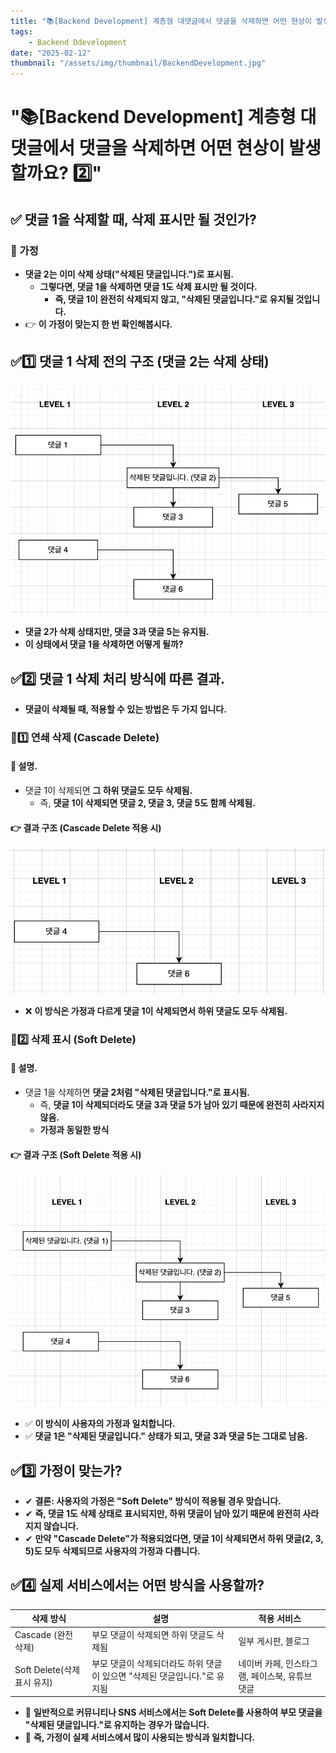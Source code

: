 ```yaml
---
title: "📚[Backend Development] 계층형 대댓글에서 댓글을 삭제하면 어떤 현상이 발생할까요? 2️⃣"
tags:
    - Backend Ddevelopment
date: "2025-02-12"
thumbnail: "/assets/img/thumbnail/BackendDevelopment.jpg"
---
```


# "📚[Backend Development] 계층형 대댓글에서 댓글을 삭제하면 어떤 현상이 발생할까요? 2️⃣"
## ✅ 댓글 1을 삭제할 때, 삭제 표시만 될 것인가?
### 📌 가정
- **댓글 2는 이미 삭제 상태("삭제된 댓글입니다.")로 표시됨.**
    - **그렇다면, 댓글 1을 삭제하면 댓글 1도 삭제 표시만 될 것이다.**
        - **즉, 댓글 1이 완전히 삭제되지 않고, "삭제된 댓글입니다."로 유지될 것입니다.**
- 👉 **이 가정이 맞는지 한 번 확인해봅시다.**

## ✅1️⃣ 댓글 1 삭제 전의 구조 (댓글 2는 삭제 상태)

<img src = "https://github.com/devKobe24/images2/blob/main/this_is_backend_img/Hierarchy_Reply_Delete_soft_delete_reple_2_and_before_delete_1.png?raw=true">

- **댓글 2가 삭제 상태지만, 댓글 3과 댓글 5는 유지됨.**
- **이 상태에서 댓글 1을 삭제하면 어떻게 될까?**

## ✅2️⃣ 댓글 1 삭제 처리 방식에 따른 결과.
- **댓글이 삭제될 때, 적용할 수 있는 방법은 두 가지 입니다.**

### 📌1️⃣ 연쇄 삭제 (Cascade Delete)
#### 📝 설명.
- 댓글 1이 삭제되면 **그 하위 댓글도 모두 삭제됨.**
    - 즉, **댓글 1이 삭제되면 댓글 2, 댓글 3, 댓글 5도 함께 삭제됨.**

#### 👉 결과 구조 (Cascade Delete 적용 시)

<img src = "https://github.com/devKobe24/images2/blob/main/this_is_backend_img/Hierarchy_Comments_Cascade_Delete.png?raw=true">

- ❌ **이 방식은 가정과 다르게 댓글 1이 삭제되면서 하위 댓글도 모두 삭제됨.**

### 📌2️⃣ 삭제 표시 (Soft Delete)
#### 📝 설명.
- 댓글 1을 삭제하면 **댓글 2처럼 "삭제된 댓글입니다."로 표시됨.**
    - 즉, **댓글 1이 삭제되더라도 댓글 3과 댓글 5가 남아 있기 때문에 완전히 사라지지 않음.**
    - **가정과 동일한 방식**

#### 👉 결과 구조 (Soft Delete 적용 시)

<img src = "https://github.com/devKobe24/images2/blob/main/Hierarchy_Reply_Delete_soft_delete_reple_1_and_2.png?raw=true">

- ✅ **이 방식이 사용자의 가정과 일치합니다.**
- ✅ **댓글 1은 "삭제된 댓글입니다." 상태가 되고, 댓글 3과 댓글 5는 그대로 남음.**

## ✅3️⃣ 가정이 맞는가?
- ✔ **결론: 사용자의 가정은 "Soft Delete" 방식이 적용될 경우 맞습니다.**
- ✔ **즉, 댓글 1도 삭제 상태로 표시되지만, 하위 댓글이 남아 있기 때문에 완전히 사라지지 않습니다.**
- ✔ **만약 "Cascade Delete"가 적용되었다면, 댓글 1이 삭제되면서 하위 댓글(2, 3, 5)도 모두 삭제되므로 사용자의 가정과 다릅니다.**

## ✅4️⃣ 실제 서비스에서는 어떤 방식을 사용할까?

|삭제 방식|설명|적용 서비스|
| -------- | -------- | -------- |
|Cascade (완전 삭제)|부모 댓글이 삭제되면 하위 댓글도 삭제됨|일부 게시판, 블로그|
|Soft Delete(삭제 표시 유지)|부모 댓글이 삭제되더라도 하위 댓글이 있으면 "삭제된 댓글입니다."로 유지됨|네이버 카페, 인스타그램, 페이스북, 유튜브 댓글|

- 📌 **일반적으로 커뮤니티나 SNS 서비스에서는 Soft Delete를 사용하여 부모 댓글을 "삭제된 댓글입니다."로 유지하는 경우가 많습니다.**
- 📌 **즉, 가정이 실제 서비스에서 많이 사용되는 방식과 일치합니다.**

